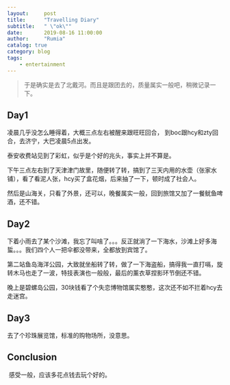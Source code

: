 ```yaml
---
layout:     post
title:      "Travelling Diary"
subtitle:   " \"ok\""
date:       2019-08-16 11:00:00
author:     "Rumia"
catalog: true
category: blog
tags:
    - entertainment
---
```

> ​	于是确实是去了北戴河。而且是跟团去的，质量属实一般吧，稍微记录一下。

## Day1

  凌晨几乎没怎么睡得着，大概三点左右被醒来跟旺旺回合， 到boc跟hcy和zty回合，去济宁，大巴凌晨5点出发。

  泰安收费站见到了彩虹，似乎是个好的兆头，事实上并不算是。

  下午三点左右到了天津津门故里，随便转了转，搞到了三天内用的水壶（张家水铺），看了看泥人张，hcy买了盒花烟，后来抽了一下，顿时成了社会人。

  然后是山海关，只看了外景，还可以，晚餐属实一般，回到旅馆又加了一餐鱿鱼啤酒，还不错。

## Day2

  下着小雨去了某个沙滩，我忘了叫啥了。。。反正就淌了一下海水，沙滩上好多海蜇。。。我们四个人一把伞都没带来，全都放到宾馆了。

  第二站鱼岛海洋公园，大致就坐船转了转，做了一下海盗船，搞得我一直打嗝，旋转木马也走了一波，特技表演也一般般，最后的薰衣草捏影环节倒还不错。

  晚上是碧螺岛公园，30块钱看了个失恋博物馆属实憨憨，这次还不如不拦着hcy去走迷宫。

## Day3

  去了个珍珠展览馆，标准的购物场所，没意思。



## Conclusion

​	感受一般，应该多花点钱去玩个好的。